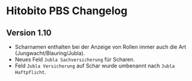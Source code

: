 # Hitobito PBS Changelog

## Version 1.10

* Scharnamen enthalten bei der Anzeige von Rollen immer auch die Art (Jungwacht/Blauring/Jubla).
* Neues Feld `Jubla Sachversicherung` für Scharen. 
* Feld `Jubla Versicherung` auf Schar wurde umbenannt nach `Jubla Haftpflicht`.
